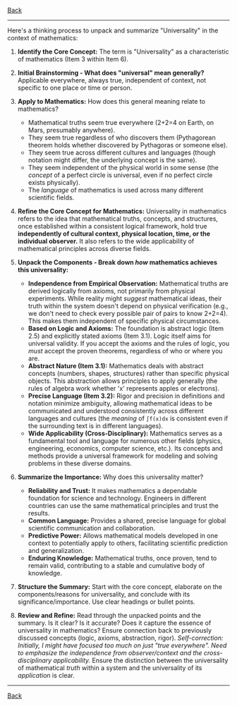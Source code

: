 [Back](README.md)

---

Here's a thinking process to unpack and summarize "Universality" in the context of mathematics:

1.  **Identify the Core Concept:** The term is "Universality" as a characteristic of mathematics (Item 3 within Item 6).

2.  **Initial Brainstorming - What does "universal" mean generally?** Applicable everywhere, always true, independent of context, not specific to one place or time or person.

3.  **Apply to Mathematics:** How does this general meaning relate to mathematics?
    *   Mathematical truths seem true everywhere (2+2=4 on Earth, on Mars, presumably anywhere).
    *   They seem true regardless of who discovers them (Pythagorean theorem holds whether discovered by Pythagoras or someone else).
    *   They seem true across different cultures and languages (though notation might differ, the underlying concept is the same).
    *   They seem independent of the physical world in some sense (the *concept* of a perfect circle is universal, even if no perfect circle exists physically).
    *   The *language* of mathematics is used across many different scientific fields.

4.  **Refine the Core Concept for Mathematics:** Universality in mathematics refers to the idea that mathematical truths, concepts, and structures, once established within a consistent logical framework, hold true **independently of cultural context, physical location, time, or the individual observer.** It also refers to the wide applicability of mathematical principles across diverse fields.

5.  **Unpack the Components - Break down *how* mathematics achieves this universality:**
    *   **Independence from Empirical Observation:** Mathematical truths are derived logically from axioms, not primarily from physical experiments. While reality might *suggest* mathematical ideas, their truth within the system doesn't depend on physical verification (e.g., we don't need to check every possible pair of pairs to know 2+2=4). This makes them independent of specific physical circumstances.
    *   **Based on Logic and Axioms:** The foundation is abstract logic (Item 2.5) and explicitly stated axioms (Item 3.1). Logic itself aims for universal validity. If you accept the axioms and the rules of logic, you *must* accept the proven theorems, regardless of who or where you are.
    *   **Abstract Nature (Item 3.1):** Mathematics deals with abstract concepts (numbers, shapes, structures) rather than specific physical objects. This abstraction allows principles to apply generally (the rules of algebra work whether 'x' represents apples or electrons).
    *   **Precise Language (Item 3.2):** Rigor and precision in definitions and notation minimize ambiguity, allowing mathematical ideas to be communicated and understood consistently across different languages and cultures (the *meaning* of `∫f(x)dx` is consistent even if the surrounding text is in different languages).
    *   **Wide Applicability (Cross-Disciplinary):** Mathematics serves as a fundamental tool and language for numerous other fields (physics, engineering, economics, computer science, etc.). Its concepts and methods provide a universal framework for modeling and solving problems in these diverse domains.

6.  **Summarize the Importance:** Why does this universality matter?
    *   **Reliability and Trust:** It makes mathematics a dependable foundation for science and technology. Engineers in different countries can use the same mathematical principles and trust the results.
    *   **Common Language:** Provides a shared, precise language for global scientific communication and collaboration.
    *   **Predictive Power:** Allows mathematical models developed in one context to potentially apply to others, facilitating scientific prediction and generalization.
    *   **Enduring Knowledge:** Mathematical truths, once proven, tend to remain valid, contributing to a stable and cumulative body of knowledge.

7.  **Structure the Summary:** Start with the core concept, elaborate on the components/reasons for universality, and conclude with its significance/importance. Use clear headings or bullet points.

8.  **Review and Refine:** Read through the unpacked points and the summary. Is it clear? Is it accurate? Does it capture the essence of universality in mathematics? Ensure connection back to previously discussed concepts (logic, axioms, abstraction, rigor). *Self-correction: Initially, I might have focused too much on just "true everywhere". Need to emphasize the independence from observer/context and the cross-disciplinary applicability.* Ensure the distinction between the universality of mathematical *truth* within a system and the universality of its *application* is clear.

---

[Back](README.md)
